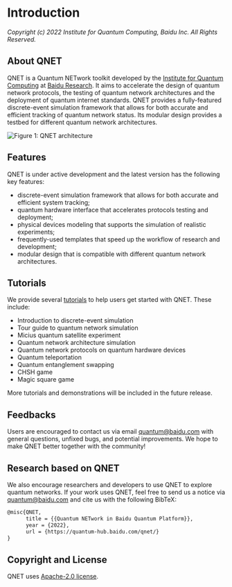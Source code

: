 # Introduction

*Copyright (c) 2022 Institute for Quantum Computing, Baidu Inc. All Rights Reserved.*

## About QNET

QNET is a Quantum NETwork toolkit developed by the [Institute for Quantum Computing](https://quantum.baidu.com) at [Baidu Research](http://research.baidu.com/). It aims to accelerate the design of quantum network protocols, the testing of quantum network architectures and the deployment of quantum internet standards. QNET provides a fully-featured discrete-event simulation framework that allows for both accurate and efficient tracking of quantum network status. Its modular design provides a testbed for different quantum network architectures.

![Figure 1: QNET architecture](./figures/architecture_features.png "Figure 1: QNET architecture")

## Features

QNET is under active development and the latest version has the following key features:
* discrete-event simulation framework that allows for both accurate and efficient system tracking;
* quantum hardware interface that accelerates protocols testing and deployment;
* physical devices modeling that supports the simulation of realistic experiments;
* frequently-used templates that speed up the workflow of research and development;
* modular design that is compatible with different quantum network architectures.


## Tutorials

We provide several [tutorials](https://quantum-hub.baidu.com/qnet/tutorial-introduction) to help users get started with QNET. These include:
* Introduction to discrete-event simulation
* Tour guide to quantum network simulation
* Micius quantum satellite experiment
* Quantum network architecture simulation
* Quantum network protocols on quantum hardware devices
* Quantum teleportation
* Quantum entanglement swapping
* CHSH game
* Magic square game

More tutorials and demonstrations will be included in the future release.


## Feedbacks

Users are encouraged to contact us via email quantum@baidu.com with general questions, unfixed bugs, and potential improvements. We hope to make QNET better together with the community!


## Research based on QNET

We also encourage researchers and developers to use QNET to explore quantum networks. If your work uses QNET, feel free to send us a notice via quantum@baidu.com and cite us with the following BibTeX:
```latex
@misc{QNET,
      title = {{Quantum NETwork in Baidu Quantum Platform}},
      year = {2022},
      url = {https://quantum-hub.baidu.com/qnet/}
}
```


## Copyright and License

QNET uses [Apache-2.0 license](https://github.com/baidu/QCompute/blob/master/LICENSE).

